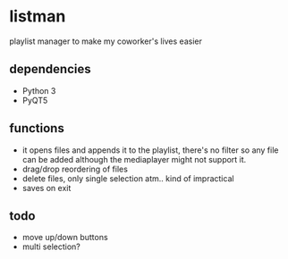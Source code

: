 # listman
playlist manager to make my coworker's lives easier

## dependencies
* Python 3
* PyQT5

## functions
* it opens files and appends it to the playlist, there's no filter so any file can be added although the mediaplayer might not support it.
* drag/drop reordering of files
* delete files, only single selection atm.. kind of impractical
* saves on exit

## todo
* move up/down buttons
* multi selection?
